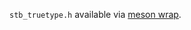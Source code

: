 `stb_truetype.h` available via [meson wrap](https://mesonbuild.com/Wrap-dependency-system-manual.html).
